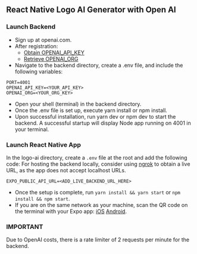 ## React Native Logo AI Generator with Open AI

### Launch Backend
- Sign up at openai.com.
- After registration:
  - [Obtain OPENAI_API_KEY](https://platform.openai.com/api-keys)
  - [Retrieve OPENAI_ORG](https://platform.openai.com/account/organization) 
- Navigate to the backend directory, create a .env file, and include the following variables:
```dotenv
PORT=4001
OPENAI_API_KEY=<YOUR_API_KEY>
OPENAI_ORG=<YOUR_ORG_KEY>
```
- Open your shell (terminal) in the backend directory.
- Once the .env file is set up, execute yarn install or npm install.
- Upon successful installation, run yarn dev or npm dev to start the backend. A successful startup will display Node app running on 4001 in your terminal.

### Launch React Native App
In the logo-ai directory, create a `.env` file at the root and add the following code:
For hosting the backend locally, consider using [ngrok](https://ngrok.io) to obtain a live URL, as the app does not accept localhost URLs.
```dotenv
EXPO_PUBLIC_API_URL=<ADD_LIVE_BACKEND_URL_HERE>
```
- Once the setup is complete, run `yarn install && yarn start` or `npm install && npm start`.
- If you are on the same network as your machine, scan the QR code on the terminal with your Expo app:  [iOS](https://apps.apple.com/us/app/expo-go/id982107779) [Android](https://play.google.com/store/apps/details?id=host.exp.exponent&hl=en_US).
### IMPORTANT
Due to OpenAI costs, there is a rate limiter of 2 requests per minute for the backend.
